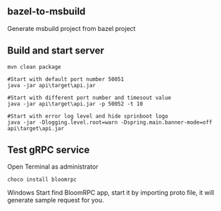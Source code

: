 bazel-to-msbuild
----------------

Generate msbuild project from bazel project

## Build and start server
```
mvn clean package

#Start with default port number 50051
java -jar api\target\api.jar

#Start with different port number and timesout value
java -jar api\target\api.jar -p 50052 -t 10

#Start with error log level and hide sprinboot logo
java -jar -Dlogging.level.root=warn -Dspring.main.banner-mode=off api\target\api.jar

```

## Test gRPC service

Open Terminal as administrator
```
choco install bloomrpc
```
Windows Start find BloomRPC app, start it by importing proto file, it will generate sample request for you.
